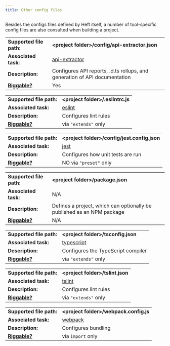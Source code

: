 ```yaml
---
title: Other config files
---
```


Besides the configs files defined by Heft itself, a number of tool-specific config files are also
consulted when building a project.

| | |
| --- | --- |
| **Supported file path:** | **&lt;project folder&gt;/config/api-extractor.json** |
| **Associated task:** | [api-extractor](../heft_tasks/api-extractor.md) |
| **Description:** | Configures API reports, .d.ts rollups, and generation of API documentation |
| [**Riggable?**](../heft/rig_packages.md)  | Yes |

| | |
| --- | --- |
| **Supported file path:** | **&lt;project folder&gt;/.eslintrc.js** |
| **Associated task:** | [eslint](../heft_tasks/eslint.md) |
| **Description:** | Configures lint rules |
| [**Riggable?**](../heft/rig_packages.md)  | via `"extends"` only |

| | |
| --- | --- |
| **Supported file path:** | **&lt;project folder&gt;/config/jest.config.json** |
| **Associated task:** | [jest](../heft_tasks/jest.md) |
| **Description:** | Configures how unit tests are run |
| [**Riggable?**](../heft/rig_packages.md)  | NO via `"preset"` only |

| | |
| --- | --- |
| **Supported file path:** | **&lt;project folder&gt;/package.json** |
| **Associated task:** | N/A |
| **Description:** | Defines a project, which can optionally be published as an NPM package |
| [**Riggable?**](../heft/rig_packages.md)  | N/A |

| | |
| --- | --- |
| **Supported file path:** | **&lt;project folder&gt;/tsconfig.json** |
| **Associated task:** | [typescript](../heft_tasks/typescript.md) |
| **Description:** | Configures the TypeScript compiler |
| [**Riggable?**](../heft/rig_packages.md)  | via `"extends"` only |

| | |
| --- | --- |
| **Supported file path:** | **&lt;project folder&gt;/tslint.json** |
| **Associated task:** | [tslint](../heft_tasks/tslint.md) |
| **Description:** | Configures lint rules |
| [**Riggable?**](../heft/rig_packages.md)  |  via `"extends"` only |

| | |
| --- | --- |
| **Supported file path:** | **&lt;project folder&gt;/webpack.config.js** |
| **Associated task:** | [webpack](../heft_tasks/webpack.md) |
| **Description:** | Configures bundling |
| [**Riggable?**](../heft/rig_packages.md)  | via `import` only |
